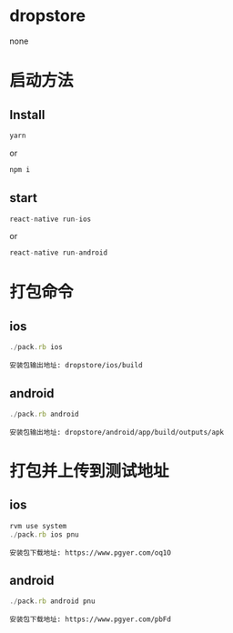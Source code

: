 # dropstore
none
# 启动方法

## Install

```js
yarn 
```
or
```js
npm i 
```

## start

```js
react-native run-ios
```
or
```js
react-native run-android 
```
# 打包命令

## ios

```js
./pack.rb ios 
```
`安装包输出地址: dropstore/ios/build`

## android

```js
./pack.rb android
```
`安装包输出地址: dropstore/android/app/build/outputs/apk`

# 打包并上传到测试地址

## ios

```js
rvm use system
./pack.rb ios pnu 
```
`安装包下载地址: https://www.pgyer.com/oq1O`

## android

```js
./pack.rb android pnu
```
`安装包下载地址: https://www.pgyer.com/pbFd`

